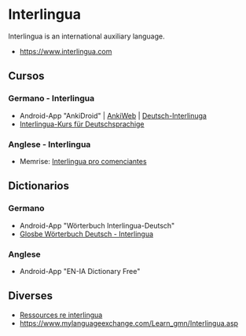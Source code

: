 # Interlingua
Interlingua is an international auxiliary language.
* https://www.interlingua.com

## Cursos
### Germano - Interlingua
* Android-App "AnkiDroid" | [AnkiWeb](https://ankiweb.net/) | [Deutsch-Interlinuga](https://ankiweb.net/shared/info/10108193)
* [Interlingua-Kurs für Deutschsprachige](http://dj3uc.darc.de/ia-curso.html)

### Anglese - Interlingua
* Memrise: [Interlingua pro comenciantes](https://app.memrise.com/course/249172/interlingua-pro-comenciantes/)

## Dictionarios
### Germano
* Android-App "Wörterbuch Interlingua-Deutsch"
* [Glosbe Wörterbuch Deutsch - Interlingua](https://glosbe.com/de/ia)


### Anglese
* Android-App "EN-IA Dictionary Free"

## Diverses
* [Ressources re interlingua](https://rudhar.com/lingtics/intrlnga/resurses.htm)
* https://www.mylanguageexchange.com/Learn_gmn/Interlingua.asp
